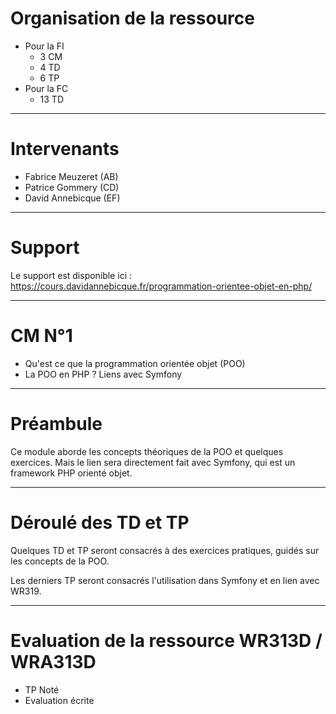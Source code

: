 # Organisation de la ressource

* Pour la FI
  * 3 CM
  * 4 TD
  * 6 TP
* Pour la FC
  * 13 TD

---

# Intervenants

* Fabrice Meuzeret (AB)
* Patrice Gommery (CD)
* David Annebicque (EF)


---

# Support

Le support est disponible ici : https://cours.davidannebicque.fr/programmation-orientee-objet-en-php/

---

# CM N°1

* Qu'est ce que la programmation orientée objet (POO)
* La POO en PHP ? Liens avec Symfony

---

# Préambule

Ce module aborde les concepts théoriques de la POO et quelques exercices. Mais le lien sera directement fait avec Symfony, qui est un framework PHP orienté objet.

---

# Déroulé des TD et TP

Quelques TD et TP seront consacrés à des exercices pratiques, guidés sur les concepts de la POO.

Les derniers TP seront consacrés l'utilisation dans Symfony et en lien avec WR319.

---

# Evaluation de la ressource WR313D / WRA313D

* TP Noté
* Evaluation écrite

